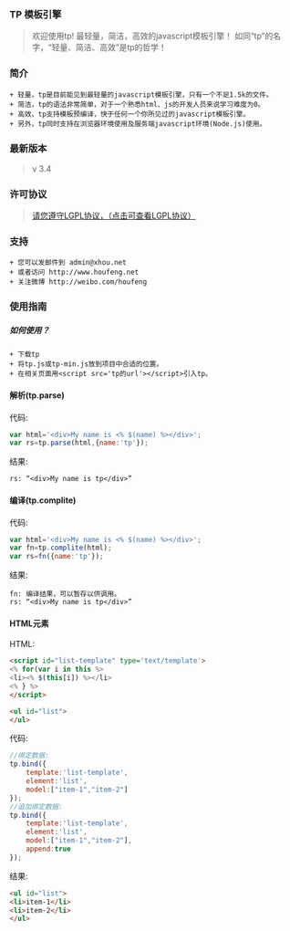 ### TP 模板引擎
>欢迎使用tp! 最轻量，简洁，高效的javascript模板引擎！
>如同“tp”的名字，“轻量、简洁、高效”是tp的哲学！

### 简介
```
+ 轻量，tp是目前能见到最轻量的javascript模板引擎，只有一个不足1.5k的文件。
+ 简洁，tp的语法非常简单，对于一个熟悉html、js的开发人员来说学习难度为0。
+ 高效，tp支持模板预编译，快于任何一个你所见过的javascript模板引擎。
+ 另外，tp同时支持在浏览器环境使用及服务端javascript环境(Node.js)使用。
```

### 最新版本
>v 3.4

### 许可协议
>[请您遵守LGPL协议，（点击可查看LGPL协议）](http://www.gnu.org/licenses/lgpl.html)

### 支持
```
+ 您可以发邮件到 admin@xhou.net
+ 或者访问 http://www.houfeng.net
+ 关注微博 http://weibo.com/houfeng
```

### 使用指南

##### 如何使用？
```
+ 下载tp
+ 将tp.js或tp-min.js放到项目中合适的位置。
+ 在相关页面用<script src='tp的url'></script>引入tp。
```

#### 解析(tp.parse)
代码:
```javascript
var html='<div>My name is <% $(name) %></div>';
var rs=tp.parse(html,{name:'tp'});
```
结果:
```
rs: “<div>My name is tp</div>”
```

#### 编译(tp.complite)
代码:
```javascript
var html='<div>My name is <% $(name) %></div>';
var fn=tp.complite(html);
var rs=fn({name:'tp'});
```
结果:
```
fn: 编译结果，可以暂存以供调用。
rs: “<div>My name is tp</div>”
```

#### HTML元素
HTML:
```html
<script id="list-template" type='text/template'>
<% for(var i in this %>
<li><% $(this[i]) %></li>
<% } %>
</script>

<ul id="list">
</ul>
```
代码:
```javascript
//绑定数据:
tp.bind({
	template:'list-template',
	element:'list',
	model:["item-1","item-2"]
}); 
//追加绑定数据:
tp.bind({
	template:'list-template',
	element:'list',
	model:["item-1","item-2"],
	append:true
}); 
```

结果:
```html
<ul id="list">
<li>item-1</li>
<li>item-2</li>
</ul>
```